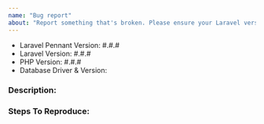 ```yaml
---
name: "Bug report"
about: "Report something that's broken. Please ensure your Laravel version is still supported: https://laravel.com/docs/releases#support-policy"
---
```


<!-- DO NOT THROW THIS AWAY -->
<!-- Fill out the FULL versions with patch versions -->

- Laravel Pennant Version: #.#.#
- Laravel Version: #.#.#
- PHP Version: #.#.#
- Database Driver & Version:

### Description:


### Steps To Reproduce:
